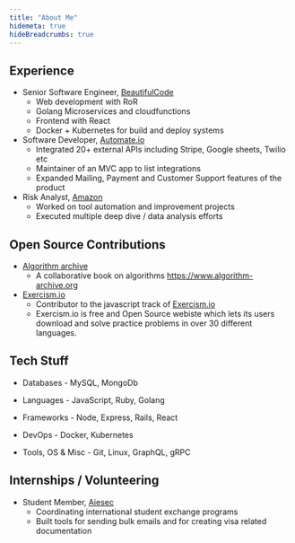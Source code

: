 ```yaml
---
title: "About Me"
hidemeta: true
hideBreadcrumbs: true
---
```



## Experience

- Senior Software Engineer, [BeautifulCode](https://www.beautifulcode.co/)
    - Web development with RoR
    - Golang Microservices and cloudfunctions
    - Frontend with React
    - Docker + Kubernetes for build and deploy systems
- Software Developer, [Automate.io](https://automate.io/)
    - Integrated 20+ external APIs including Stripe, Google sheets, Twilio etc
    - Maintainer of an MVC app to list integrations
    - Expanded Mailing, Payment and Customer Support features of the product
- Risk Analyst, [Amazon](https://www.amazon.in/)
    - Worked on tool automation and improvement projects
    - Executed multiple deep dive / data analysis efforts
## Open Source Contributions

- [Algorithm archive](https://github.com/algorithm-archivists/algorithm-archive/commits?author=tarunvelli)
    - A collaborative book on algorithms https://www.algorithm-archive.org
- [Exercism.io](https://github.com/exercism/javascript/commits?author=tarunvelli)
    - Contributor to the javascript track of [Exercism.io](https://exercism.org/)
    - Exercism.io is free and Open Source webiste which lets its users download and solve practice problems in over 30 different languages.

## Tech Stuff

- Databases - MySQL, MongoDb

- Languages - JavaScript, Ruby, Golang

- Frameworks - Node, Express, Rails, React

- DevOps - Docker, Kubernetes

- Tools, OS & Misc - Git, Linux, GraphQL, gRPC

## Internships / Volunteering

- Student Member, [Aiesec](https://aiesec.org/)
    - Coordinating international student exchange programs
    - Built tools for sending bulk emails and for creating visa related documentation
